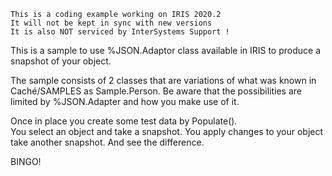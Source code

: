  ~~~
 This is a coding example working on IRIS 2020.2
 It will not be kept in sync with new versions      
 It is also NOT serviced by InterSystems Support !   
~~~ 
This is a sample to use %JSON.Adaptor class available in IRIS
to produce a snapshot of your object.

The sample consists of 2 classes that are variations of what was
known in Caché/SAMPLES as Sample.Person.
Be aware that the possibilities are limited by %JSON.Adapter
and how you make use of it.

Once in place you create some test data by Populate().  
You select an object and take a snapshot.
You apply changes to your object take another snapshot.
And see the difference.

BINGO!

